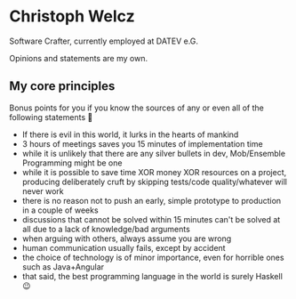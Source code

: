 # Christoph Welcz

Software Crafter, currently employed at DATEV e.G.

Opinions and statements are my own.

## My core principles

Bonus points for you if you know the sources of any or even all of the following statements 💙

- If there is evil in this world, it lurks in the hearts of mankind
- 3 hours of meetings saves you 15 minutes of implementation time
- while it is unlikely that there are any silver bullets in dev, Mob/Ensemble Programming might be one
- while it is possible to save time XOR money XOR resources on a project, producing deliberately cruft by skipping tests/code quality/whatever will never work
- there is no reason not to push an early, simple prototype to production in a couple of weeks
- discussions that cannot be solved within 15 minutes can't be solved at all due to a lack of knowledge/bad arguments
- when arguing with others, always assume you are wrong
- human communication usually fails, except by accident
- the choice of technology is of minor importance, even for horrible ones such as Java+Angular
- that said, the best programming language in the world is surely Haskell 😉
